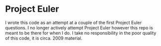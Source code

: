 Project Euler
============

I wrote this code as an attempt at a couple of the first Project Euler questions.
I no longer actively attempt Project Euler however this repo is meant to be there for when I do.
I take no responsibility in the poor quality of this code, it is circa. 2009 material.
